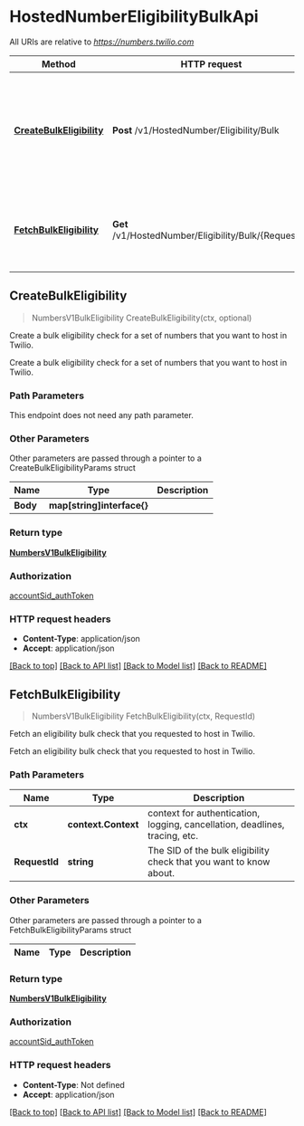 # HostedNumberEligibilityBulkApi

All URIs are relative to *https://numbers.twilio.com*

Method | HTTP request | Description
------------- | ------------- | -------------
[**CreateBulkEligibility**](HostedNumberEligibilityBulkApi.md#CreateBulkEligibility) | **Post** /v1/HostedNumber/Eligibility/Bulk | Create a bulk eligibility check for a set of numbers that you want to host in Twilio.
[**FetchBulkEligibility**](HostedNumberEligibilityBulkApi.md#FetchBulkEligibility) | **Get** /v1/HostedNumber/Eligibility/Bulk/{RequestId} | Fetch an eligibility bulk check that you requested to host in Twilio.



## CreateBulkEligibility

> NumbersV1BulkEligibility CreateBulkEligibility(ctx, optional)

Create a bulk eligibility check for a set of numbers that you want to host in Twilio.

Create a bulk eligibility check for a set of numbers that you want to host in Twilio.

### Path Parameters

This endpoint does not need any path parameter.

### Other Parameters

Other parameters are passed through a pointer to a CreateBulkEligibilityParams struct


Name | Type | Description
------------- | ------------- | -------------
**Body** | **map[string]interface{}** | 

### Return type

[**NumbersV1BulkEligibility**](NumbersV1BulkEligibility.md)

### Authorization

[accountSid_authToken](../README.md#accountSid_authToken)

### HTTP request headers

- **Content-Type**: application/json
- **Accept**: application/json

[[Back to top]](#) [[Back to API list]](../README.md#documentation-for-api-endpoints)
[[Back to Model list]](../README.md#documentation-for-models)
[[Back to README]](../README.md)


## FetchBulkEligibility

> NumbersV1BulkEligibility FetchBulkEligibility(ctx, RequestId)

Fetch an eligibility bulk check that you requested to host in Twilio.

Fetch an eligibility bulk check that you requested to host in Twilio.

### Path Parameters


Name | Type | Description
------------- | ------------- | -------------
**ctx** | **context.Context** | context for authentication, logging, cancellation, deadlines, tracing, etc.
**RequestId** | **string** | The SID of the bulk eligibility check that you want to know about.

### Other Parameters

Other parameters are passed through a pointer to a FetchBulkEligibilityParams struct


Name | Type | Description
------------- | ------------- | -------------

### Return type

[**NumbersV1BulkEligibility**](NumbersV1BulkEligibility.md)

### Authorization

[accountSid_authToken](../README.md#accountSid_authToken)

### HTTP request headers

- **Content-Type**: Not defined
- **Accept**: application/json

[[Back to top]](#) [[Back to API list]](../README.md#documentation-for-api-endpoints)
[[Back to Model list]](../README.md#documentation-for-models)
[[Back to README]](../README.md)


